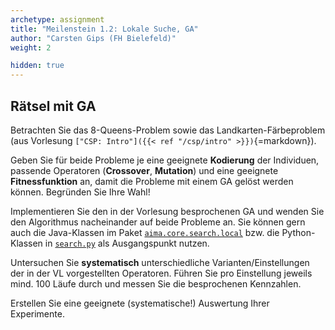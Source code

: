 ```yaml
---
archetype: assignment
title: "Meilenstein 1.2: Lokale Suche, GA"
author: "Carsten Gips (FH Bielefeld)"
weight: 2

hidden: true
---
```




## Rätsel mit GA

Betrachten Sie das 8-Queens-Problem sowie das Landkarten-Färbeproblem (aus
Vorlesung `["CSP: Intro"]({{< ref "/csp/intro" >}})`{=markdown}).

Geben Sie für beide Probleme je eine geeignete **Kodierung** der Individuen,
passende Operatoren (**Crossover**, **Mutation**) und eine geeignete
**Fitnessfunktion** an, damit die Probleme mit einem GA gelöst werden können.
Begründen Sie Ihre Wahl!

Implementieren Sie den in der Vorlesung besprochenen GA und wenden Sie den
Algorithmus nacheinander auf beide Probleme an. Sie können gern auch die
Java-Klassen im Paket [`aima.core.search.local`] bzw. die Python-Klassen in
[`search.py`] als Ausgangspunkt nutzen.

Untersuchen Sie **systematisch** unterschiedliche Varianten/Einstellungen der
in der VL vorgestellten Operatoren. Führen Sie pro Einstellung jeweils mind.
100 Läufe durch und messen Sie die besprochenen Kennzahlen.

Erstellen Sie eine geeignete (systematische!) Auswertung Ihrer Experimente.


[`aima.core.search.local`]: https://github.com/aimacode/aima-java/tree/AIMA3e/aima-core/src/main/java/aima/core/search/local
[`search.py`]: https://github.com/aimacode/aima-python/blob/master/search.py

